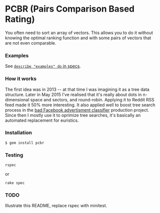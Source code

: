 # PCBR (Pairs Comparison Based Rating)

You often need to sort an array of vectors. This allows you to do it without knowing the optimal ranking function and with some pairs of vectors that are not even comparable.

### Examples

See [`describe "examples" do` in specs](spec/_spec.rb).

### How it works

The first idea was in 2013 -- at that time I was imagining it as a tree data structure. Later in May 2015 I've realised that it's really about dots in n-dimensional space and sectors, and round-robin. Applying it to Reddit RSS feed made it 50% more interesting. It also applied well to boost tree search process in the [bad Facebook advertisment classifier](https://drive.google.com/file/d/0B3BLwu7Vb2U-SVhKYWVMR2JvOFk/view?usp=sharing) production project. Since then I mostly use it to oprimize tree searches, it's basically an automated replacement for euristics.

### Installation

    $ gem install pcbr

### Testing

    rspec

or

    rake spec

### TODO

Illustrate this README, replace rspec with minitest.

